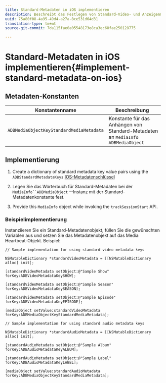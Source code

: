```yaml
---
title: Standard-Metadaten in iOS implementieren
description: Beschreibt das Festlegen von Standard-Video- und Anzeigenmetadaten, die mit Verfolgungsaufrufen unter iOS gesendet werden.
uuid: 75a80f08-4a95-49d4-a27a-8ce531d64d31
translation-type: tm+mt
source-git-commit: 7da115fae0a05548173e8ca3ec68fae250128775

---
```



# Standard-Metadaten in iOS implementieren{#implement-standard-metadata-on-ios}

## Metadaten-Konstanten

| Konstantenname | Beschreibung   |
|---|---|
| `ADBMediaObjectKeyStandardMediaMetadata` | Konstante für das Anhängen von Standard-Metadaten an `MediaInfo ADBMediaObject` |

## Implementierung

1. Create a dictionary of standard metadata key value pairs using the `ADBStandardMetadataKeys`
   [IOS-Metadatenschlüssel](/help/sdk-implement/track-av-playback/impl-std-metadata/ios-metadata-keys.md)

1. Legen Sie das Wörterbuch für Standard-Metadaten bei der `MediaInfo``ADBMediaObject` --Instanz mit der Standard-Metadatenkonstante fest.

1. Provide this `MediaInfo` object while invoking the `trackSessionStart` API.

### Beispielimplementierung

Instanziieren Sie ein Standard-Metadatenobjekt, füllen Sie die gewünschten Variablen aus und setzen Sie das Metadatenobjekt auf das Media Heartbeat-Objekt. Beispiel:

```
// Sample implementation for using standard video metadata keys 
 
NSMutableDictionary *standardVideoMetadata = [[NSMutableDictionary alloc] init]; 
 
[standardVideoMetadata setObject:@"Sample Show" forKey:ADBVideoMetadataKeySHOW]; 
 
[standardVideoMetadata setObject:@"Sample Season" forKey:ADBVideoMetadataKeySEASON]; 
 
[standardVideoMetadata setObject:@"Sample Episode" forKey:ADBVideoMetadataKeyEPISODE]; 
 
[mediaObject setValue:standardVideoMetadata forKey:ADBMediaObjectKeyStandardMediaMetadata];
```

```
// Sample implementation for using standard audio metadata keys 
 
NSMutableDictionary *standardAudioMetadata = [[NSMutableDictionary alloc] init];  
 
[standardAudioMetadata setObject:@"Sample Album"   forKey:ADBAudioMetadataKeyALBUM];  
 
[standardAudioMetadata setObject:@"Sample Label"   forKey:ADBAudioMetadataKeyLABEL]; 
 
[mediaObject setValue:standardAudioMetadata   forKey:ADBMediaObjectKeyStandardMediaMetadata];
```

